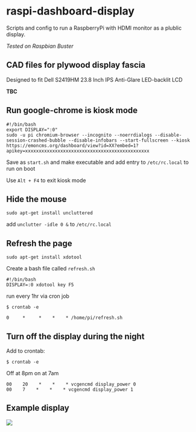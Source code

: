 # raspi-dashboard-display
Scripts and config to run a RaspberryPi with HDMI monitor as a plublic display.

*Tested on Raspbian Buster*


## CAD files for plywood display fascia 

Designed to fit Dell S2419HM 23.8 Inch IPS Anti-Glare LED-backlit LCD

**TBC**

## Run google-chrome is kiosk mode 

```
#!/bin/bash
export DISPLAY=":0"
sudo -u pi chromium-browser --incognito --noerrdialogs --disable-session-crashed-bubble --disable-infobars --start-fullscreen --kiosk  https://emoncms.org/dashboard/view?id=XX?embed=1?apikey=xxxxxxxxxxxxxxxxxxxxxxxxxxxxxxxxxxxxxxxxxxxxxx
```

Save as `start.sh` and make executable and add entry to `/etc/rc.local` to run on boot

Use `Alt + F4` to exit kiosk mode

## Hide the mouse 

`sudo apt-get install uncluttered`

add `unclutter -idle 0 &` to `/etc/rc.local`

## Refresh the page

`sudo apt-get install xdotool` 

Create a bash file called `refresh.sh`

```
#!/bin/bash
DISPLAY=:0 xdotool key F5
```

run every 1hr via cron job

`$ crontab -e`

`0     *     *    *    * /home/pi/refresh.sh`

## Turn off the display during the night 

Add to crontab:

`$ crontab -e`

Off at 8pm on at 7am 
```
00    20    *    *    * vcgencmd display_power 0
00    7    *    *    * vcgencmd display_power 1
```

## Example display

![](https://blog.openenergymonitor.org/images/cydynni-display-3-shopfront.jpg)


